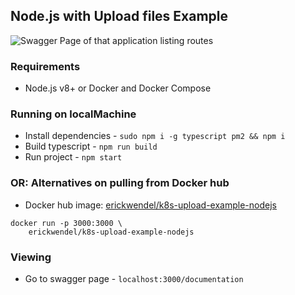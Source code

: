 ## Node.js with Upload files Example

<img
    src="https://i.imgur.com/2YGnZCm.png"
    alt="Swagger Page of that application listing routes"
    title="Swagger Page of that application" />

### Requirements

- Node.js v8+ or Docker and Docker Compose

### Running on localMachine

- Install dependencies - `sudo npm i -g typescript pm2 && npm i`
- Build typescript - `npm run build`
- Run project - `npm start`

### OR: Alternatives on pulling from Docker hub

- Docker hub image: [erickwendel/k8s-upload-example-nodejs](https://hub.docker.com/r/erickwendel/k8s-upload-example-nodejs)

```shell
docker run -p 3000:3000 \
    erickwendel/k8s-upload-example-nodejs
```

### Viewing

- Go to swagger page - `localhost:3000/documentation`
